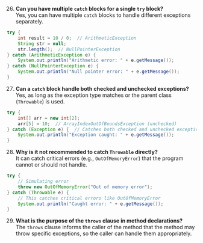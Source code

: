
26. **Can you have multiple `catch` blocks for a single `try` block?**  
    Yes, you can have multiple `catch` blocks to handle different exceptions separately.
```java
try {
    int result = 10 / 0;  // ArithmeticException
    String str = null;
    str.length();  // NullPointerException
} catch (ArithmeticException e) {
    System.out.println("Arithmetic error: " + e.getMessage());
} catch (NullPointerException e) {
    System.out.println("Null pointer error: " + e.getMessage());
}

```
    
27. **Can a `catch` block handle both checked and unchecked exceptions?**  
    Yes, as long as the exception type matches or the parent class (`Throwable`) is used.
```java
try {
    int[] arr = new int[2];
    arr[5] = 10;  // ArrayIndexOutOfBoundsException (unchecked)
} catch (Exception e) {  // Catches both checked and unchecked exceptions
    System.out.println("Exception caught: " + e.getMessage());
}

```
    
28. **Why is it not recommended to catch `Throwable` directly?**  
    It can catch critical errors (e.g., `OutOfMemoryError`) that the program cannot or should not handle.
```java
try {
    // Simulating error
    throw new OutOfMemoryError("Out of memory error");
} catch (Throwable e) {
    // This catches critical errors like OutOfMemoryError
    System.out.println("Caught error: " + e.getMessage());
}

```
    
29. **What is the purpose of the `throws` clause in method declarations?**  
    The `throws` clause informs the caller of the method that the method may throw specific exceptions, so the caller can handle them appropriately.